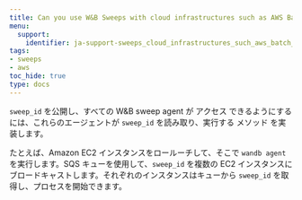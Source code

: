 ```yaml
---
title: Can you use W&B Sweeps with cloud infrastructures such as AWS Batch, ECS, etc.?
menu:
  support:
    identifier: ja-support-sweeps_cloud_infrastructures_such_aws_batch_ecs
tags:
- sweeps
- aws
toc_hide: true
type: docs
---
```


`sweep_id` を公開し、すべての W&B sweep agent が アクセス できるようにするには、これらのエージェントが `sweep_id` を読み取り、実行する メソッド を実装します。

たとえば、Amazon EC2 インスタンスをロールーチして、そこで `wandb agent` を実行します。SQS キューを使用して、`sweep_id` を複数の EC2 インスタンスにブロードキャストします。それぞれのインスタンスはキューから `sweep_id` を取得し、プロセスを開始できます。